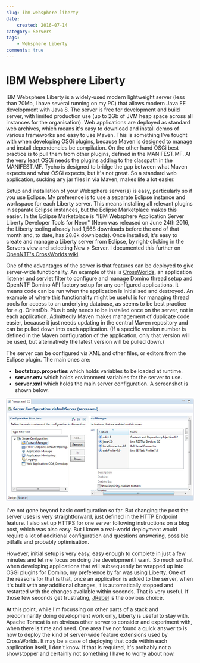 ```yaml
---
slug: ibm-websphere-liberty
date: 
    created: 2016-07-14
category: Servers
tags:
    - Websphere Liberty
comments: true
---
```

# IBM Websphere Liberty

IBM Websphere Liberty is a widely-used modern lightweight server (less than 70Mb, I have several running on my PC) that allows modern Java EE development with Java 8. The server is free for development and build server, with limited production use (up to 2Gb of JVM heap space across all instances for the organisation). Web applications are deployed as standard web archives, which means it's easy to download and install demos of various frameworks and easy to use Maven. This is something I've fought with when developing OSGi plugins, because Maven is designed to manage and install dependencies be compilation. On the other hand OSGi best practice is to pull them from other plugins, defined in the MANIFEST.MF. At the very least OSGi needs the plugins adding to the classpath in the MANIFEST.MF. Tycho is designed to bridge the gap between what Maven expects and what OSGi expects, but it's not great. So a standard web application, sucking any jar files in via Maven, makes life a lot easier.

<!-- more -->

Setup and installation of your Websphere server(s) is easy, particularly so if you use Eclipse. My preference is to use a separate Eclipse instance and workspace for each Liberty server. This means installing all relevant plugins in separate Eclipse instances, but the Eclipse Marketplace makes this easier. In the Eclipse Marketplace is "IBM Websphere Application Server Liberty Developer Tools for Neon" (Neon was released on June 24th 2016, the Liberty tooling already had 1,568 downloads before the end of that month and, to date, has 28.8k downloads). Once installed, it's easy to create and manage a Liberty server from Eclipse, by right-clicking in the Servers view and selecting New > Server. I documented this further on [OpenNTF's CrossWorlds wiki](https://wiki.openntf.org/display/CW/Installing+and+Configuring+Websphere+Liberty+Server).

One of the advantages of the server is that features can be deployed to give server-wide functionality. An example of this is [CrossWorlds](https://openntf.org/main.nsf/project.xsp?r=project/Crossworlds), an application listener and servlet filter to configure and manage Domino thread setup and OpenNTF Domino API factory setup for any configured applications. It means code can be run when the application is initialised and destroyed. An example of where this functionality might be useful is for managing thread pools for access to an underlying database, as seems to be best practice for e.g. OrientDb. Plus it only needs to be installed once on the server, not in each application. Admittedly Maven makes management of duplicate code easier, because it just needs updating in the central Maven repository and can be pulled down into each application. (If a specific version number is defined in the Maven configuration of the application, only that version will be used, but alternatively the latest version will be pulled down.)

The server can be configured via XML and other files, or editors from the Eclipse plugin. The main ones are:

- **bootstrap.properties** which holds variables to be loaded at runtime.
- **server.env** which holds environment variables for the server to use.
- **server.xml** which holds the main server configuration. A screenshot is shown below.

![server.xml](../../images/post-images/2016-07-14-server-xml.jpg)

I've not gone beyond basic configuration so far. But changing the post the server uses is very straightforward, just defined in the HTTP Endpoint feature. I also set up HTTPS for one server following instructions on a blog post, which was also easy. But I know a real-world deployment would require a lot of additional configuration and questions answering, possible pitfalls and probably optimisation.

However, initial setup is very easy, easy enough to complete in just a few minutes and let me focus on doing the development I want. So much so that when developing applications that will subsequently be wrapped up into OSGi plugins for Domino, my preference by far was using Liberty. One of the reasons for that is that, once an application is added to the server, when it's built with any additional changes, it is automatically stopped and restarted with the changes available within seconds. That is very useful. If those few seconds get frustrating, [JRebel](https://zeroturnaround.com/software/jrebel/) is the obvious choice.

At this point, while I'm focussing on other parts of a stack and predominantly doing development work only, Liberty is useful to stay with. Apache Tomcat is an obvious other server to consider and experiment with, when there is time and need. One area I've not found a quick answer to is how to deploy the kind of server-wide feature extensions used by CrossWorlds. It may be a case of deploying that code within each application itself, I don't know. If that is required, it's probably not a showstopper and certainly not something I have to worry about now.